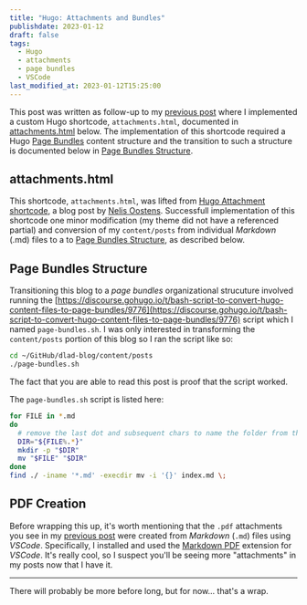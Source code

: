 ```yaml
---
title: "Hugo: Attachments and Bundles"
publishdate: 2023-01-12
draft: false
tags:
  - Hugo
  - attachments
  - page bundles
  - VSCode
last_modified_at: 2023-01-12T15:25:00
---
```


This post was written as follow-up to my [previous post](../135-migrating-catpaw-development-to-azure/) where I implemented a custom Hugo shortcode, `attachments.html`, documented in [attachments.html](#attachmentshtml) below.  The implementation of this shortcode required a Hugo [Page Bundles](https://gohugo.io/content-management/page-bundles/) content structure and the transition to such a structure is documented below in [Page Bundles Structure](#page-bundles-structure).  

## attachments.html

This shortcode, `attachments.html`, was lifted from [Hugo Attachment shortcode](http://oostens.me/posts/hugo-attachment-shortcode/), a blog post by [Nelis Oostens](http://oostens.me/).  Successfull implementation of this shortcode one minor modification (my theme did not have a referenced partial) and conversion of my `content/posts` from individual _Markdown_ (.md) files to a to [Page Bundles Structure](#page-bundles-structure), as described below.

## Page Bundles Structure

Transitioning this blog to a _page bundles_ organizational strucuture involved running the [https://discourse.gohugo.io/t/bash-script-to-convert-hugo-content-files-to-page-bundles/9776](https://discourse.gohugo.io/t/bash-script-to-convert-hugo-content-files-to-page-bundles/9776) script which I named `page-bundles.sh`.  I was only interested in transforming the `content/posts` portion of this blog so I ran the script like so:  

```sh
cd ~/GitHub/dlad-blog/content/posts
./page-bundles.sh
```

The fact that you are able to read this post is proof that the script worked.  

The `page-bundles.sh` script is listed here:

```page-bundles.sh
for FILE in *.md
do
  # remove the last dot and subsequent chars to name the folder from the .md
  DIR="${FILE%.*}"
  mkdir -p "$DIR"
  mv "$FILE" "$DIR"
done
find ./ -iname '*.md' -execdir mv -i '{}' index.md \;
```

## PDF Creation

Before wrapping this up, it's worth mentioning that the `.pdf` attachments you see in my [previous post](../135-migrating-catpaw-development-to-azure/#attachments) were created from _Markdown_ (`.md`) files using _VSCode_.  Specifically, I installed and used the [Markdown PDF](https://marketplace.visualstudio.com/items?itemName=yzane.markdown-pdf) extension for _VSCode_.  It's really cool, so I suspect you'll be seeing more "attachments" in my posts now that I have it.  

---

There will probably be more before long, but for now... that's a wrap.

